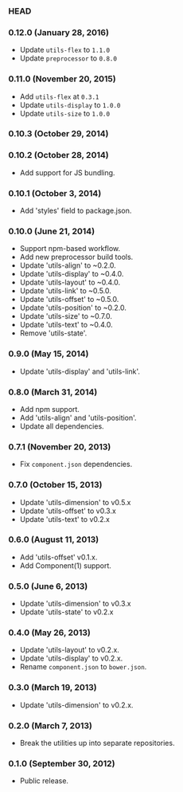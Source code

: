 ### HEAD

### 0.12.0 (January 28, 2016)

* Update `utils-flex` to `1.1.0`
* Update `preprocessor` to `0.8.0`

### 0.11.0 (November 20, 2015)

* Add `utils-flex` at `0.3.1`
* Update `utils-display` to `1.0.0`
* Update `utils-size` to `1.0.0`

### 0.10.3 (October 29, 2014)
### 0.10.2 (October 28, 2014)

* Add support for JS bundling.

### 0.10.1 (October 3, 2014)

* Add 'styles' field to package.json.

### 0.10.0 (June 21, 2014)

* Support npm-based workflow.
* Add new preprocessor build tools.
* Update 'utils-align' to ~0.2.0.
* Update 'utils-display' to ~0.4.0.
* Update 'utils-layout' to ~0.4.0.
* Update 'utils-link' to ~0.5.0.
* Update 'utils-offset' to ~0.5.0.
* Update 'utils-position' to ~0.2.0.
* Update 'utils-size' to ~0.7.0.
* Update 'utils-text' to ~0.4.0.
* Remove 'utils-state'.

### 0.9.0 (May 15, 2014)

* Update 'utils-display' and 'utils-link'.

### 0.8.0 (March 31, 2014)

* Add npm support.
* Add 'utils-align' and 'utils-position'.
* Update all dependencies.

### 0.7.1 (November 20, 2013)

* Fix `component.json` dependencies.

### 0.7.0 (October 15, 2013)

* Update 'utils-dimension' to v0.5.x
* Update 'utils-offset' to v0.3.x
* Update 'utils-text' to v0.2.x

### 0.6.0 (August 11, 2013)

* Add 'utils-offset' v0.1.x.
* Add Component(1) support.

### 0.5.0 (June 6, 2013)

* Update 'utils-dimension' to v0.3.x
* Update 'utils-state' to v0.2.x

### 0.4.0 (May 26, 2013)

* Update 'utils-layout' to v0.2.x.
* Update 'utils-display' to v0.2.x.
* Rename `component.json` to `bower.json`.

### 0.3.0 (March 19, 2013)

* Update 'utils-dimension' to v0.2.x.

### 0.2.0 (March 7, 2013)

* Break the utilities up into separate repositories.

### 0.1.0 (September 30, 2012)

* Public release.
